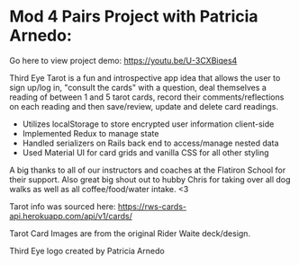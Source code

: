 # Mod 4 Pairs Project with Patricia Arnedo: 

Go here to view project demo: https://youtu.be/U-3CXBiqes4

Third Eye Tarot is a fun and introspective app idea that allows the user to sign up/log in, "consult the cards" with a question, deal themselves a reading of between 1 and 5 tarot cards, record their comments/reflections on each reading and then save/review, update and delete card readings.


* Utilizes localStorage to store encrypted user information client-side
* Implemented Redux to manage state
* Handled serializers on Rails back end to access/manage nested data
* Used Material UI for card grids and vanilla CSS for all other styling 

A big thanks to all of our instructors and coaches at the Flatiron School for their support. Also great big shout out to hubby Chris for taking over all dog walks as well as all coffee/food/water intake. <3 


Tarot info was sourced here: https://rws-cards-api.herokuapp.com/api/v1/cards/

Tarot Card Images are from the original Rider Waite deck/design.

Third Eye logo created by Patricia Arnedo




<!-- 
This README would normally document whatever steps are necessary to get the
application up and running.

Things you may want to cover:

* Ruby version

* System dependencies

* Configuration

* Database creation

* Database initialization

* How to run the test suite

* Services (job queues, cache servers, search engines, etc.)

* Deployment instructions

* ...   -->

